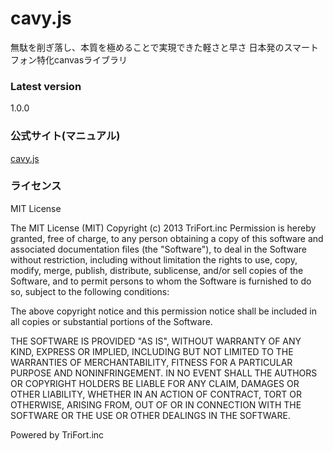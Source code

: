 cavy.js
====
無駄を削ぎ落し、本質を極めることで実現できた軽さと早さ
日本発のスマートフォン特化canvasライブラリ

### Latest version
1.0.0

### 公式サイト(マニュアル)
[cavy.js](http://trifort.jp/library/cavy/)

### ライセンス
MIT License

The MIT License (MIT)
Copyright (c) 2013 TriFort.inc
Permission is hereby granted, free of charge, to any person obtaining a copy
of this software and associated documentation files (the "Software"), to deal
in the Software without restriction, including without limitation the rights
to use, copy, modify, merge, publish, distribute, sublicense, and/or sell
copies of the Software, and to permit persons to whom the Software is
furnished to do so, subject to the following conditions:

The above copyright notice and this permission notice shall be included in
all copies or substantial portions of the Software.

THE SOFTWARE IS PROVIDED "AS IS", WITHOUT WARRANTY OF ANY KIND, EXPRESS OR
IMPLIED, INCLUDING BUT NOT LIMITED TO THE WARRANTIES OF MERCHANTABILITY,
FITNESS FOR A PARTICULAR PURPOSE AND NONINFRINGEMENT. IN NO EVENT SHALL THE
AUTHORS OR COPYRIGHT HOLDERS BE LIABLE FOR ANY CLAIM, DAMAGES OR OTHER
LIABILITY, WHETHER IN AN ACTION OF CONTRACT, TORT OR OTHERWISE, ARISING FROM,
OUT OF OR IN CONNECTION WITH THE SOFTWARE OR THE USE OR OTHER DEALINGS IN THE SOFTWARE.


Powered by TriFort.inc
